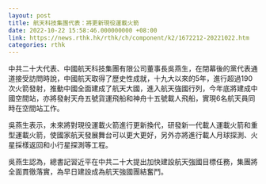 ```yaml
---
layout: post
title: 航天科技集團代表：將更新現役運載火箭
date: 2022-10-22 15:58:46.000000000 +08:00
link: https://news.rthk.hk/rthk/ch/component/k2/1672212-20221022.htm
categories: rthk
---
```


中共二十大代表、中國航天科技集團有限公司董事長吳燕生，在閉幕後的黨代表通道接受訪問時說，中國航天取得了歷史性成就，十九大以來的5年，進行超過190次火箭發射，推動中國全面建成了航天大國，進入航天強國行列，今年底將建成中國空間站，亦將發射天舟五號貨運飛船和神舟十五號載人飛船，實現6名航天員同時在空間站工作。

吳燕生表示，未來將對現役運載火箭進行更新換代，研發新一代載人運載火箭和重型運載火箭，使國家航天發展舞台可以更大更好，另外亦將進行載人月球探測、火星採樣返回和小行星探測等工程。

吳燕生認為，總書記習近平在中共二十大提出加快建設航天強國目標任務，集團將全面貫徹落實，為早日建設成為航天強國團結奮鬥。
